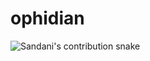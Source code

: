# ophidian
![Sandani's contribution snake](https://github.com/SandaniW/SandaniW/blob/output/github-contribution-grid-snake.svg)
